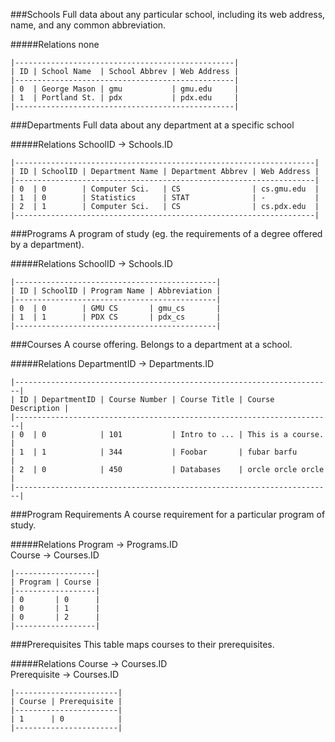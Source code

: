 ###Schools
Full data about any particular school, including its web address, name, and
any common abbreviation.

#####Relations
none


    |-------------------------------------------------|
    | ID | School Name  | School Abbrev | Web Address |
    |-------------------------------------------------|
    | 0  | George Mason | gmu           | gmu.edu     |
    | 1  | Portland St. | pdx           | pdx.edu     |
    |-------------------------------------------------|


###Departments
Full data about any department at a specific school

#####Relations
SchoolID -> Schools.ID  


    |-------------------------------------------------------------------|
    | ID | SchoolID | Department Name | Department Abbrev | Web Address |
    |-------------------------------------------------------------------|
    | 0  | 0        | Computer Sci.   | CS                | cs.gmu.edu  |
    | 1  | 0        | Statistics      | STAT              | -           |
    | 2  | 1        | Computer Sci.   | CS                | cs.pdx.edu  |
    |-------------------------------------------------------------------|


###Programs
A program of study (eg. the requirements of a degree offered by a
department).

#####Relations
SchoolID -> Schools.ID  


    |---------------------------------------------|
    | ID | SchoolID | Program Name | Abbreviation |
    |---------------------------------------------|
    | 0  | 0        | GMU CS       | gmu_cs       |
    | 1  | 1        | PDX CS       | pdx_cs       |
    |---------------------------------------------|


###Courses
A course offering. Belongs to a department at a school.

#####Relations
DepartmentID -> Departments.ID  


    |-----------------------------------------------------------------------|
    | ID | DepartmentID | Course Number | Course Title | Course Description |
    |-----------------------------------------------------------------------|
    | 0  | 0            | 101           | Intro to ... | This is a course.  |
    | 1  | 1            | 344           | Foobar       | fubar barfu        |
    | 2  | 0            | 450           | Databases    | orcle orcle orcle  |
    |-----------------------------------------------------------------------|


###Program Requirements
A course requirement for a particular program of study.

#####Relations
Program -> Programs.ID  
Course -> Courses.ID  


    |------------------|
    | Program | Course |
    |------------------|
    | 0       | 0      |
    | 0       | 1      |
    | 0       | 2      |
    |------------------|


###Prerequisites
This table maps courses to their prerequisites.

#####Relations
Course -> Courses.ID  
Prerequisite -> Courses.ID  


    |-----------------------|
    | Course | Prerequisite |
    |-----------------------|
    | 1      | 0            |
    |-----------------------|
